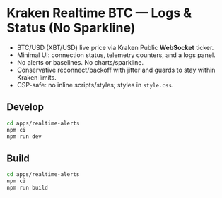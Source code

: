 # Kraken Realtime BTC — Logs & Status (No Sparkline)

- BTC/USD (XBT/USD) live price via Kraken Public **WebSocket** ticker.
- Minimal UI: connection status, telemetry counters, and a logs panel.
- No alerts or baselines. No charts/sparkline.
- Conservative reconnect/backoff with jitter and guards to stay within Kraken limits.
- CSP-safe: no inline scripts/styles; styles in `style.css`.

## Develop
```bash
cd apps/realtime-alerts
npm ci
npm run dev
```

## Build
```bash
cd apps/realtime-alerts
npm ci
npm run build
```

